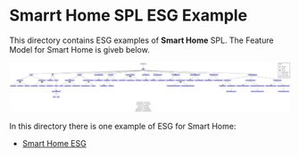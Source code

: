 # Smarrt Home SPL ESG Example
This directory contains ESG examples of **Smart Home** SPL. The Feature Model for Smart Home is giveb below.

![](/SmartHome/images/SmartHome_SPL_FeatureModel.png) 

In this directory there is one example of ESG for Smart Home: 
*  [Smart Home ESG](SmartHome/smarthome_esg.mxe)
